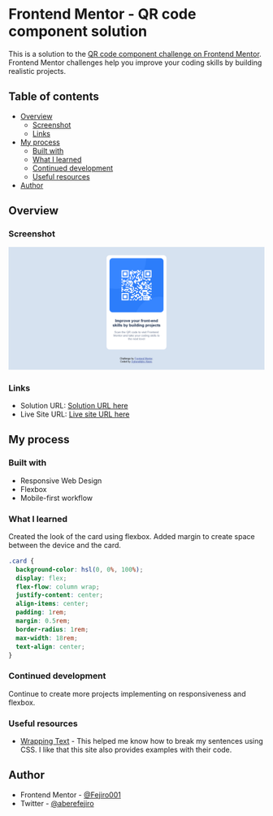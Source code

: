 # Frontend Mentor - QR code component solution

This is a solution to the [QR code component challenge on Frontend Mentor](https://www.frontendmentor.io/challenges/qr-code-component-iux_sIO_H). Frontend Mentor challenges help you improve your coding skills by building realistic projects.

## Table of contents

- [Overview](#overview)
  - [Screenshot](#screenshot)
  - [Links](#links)
- [My process](#my-process)
  - [Built with](#built-with)
  - [What I learned](#what-i-learned)
  - [Continued development](#continued-development)
  - [Useful resources](#useful-resources)
- [Author](#author)

## Overview

### Screenshot

![Screenshot of Solution](./images/screenshot.png)

### Links

- Solution URL: [Solution URL here](https://github.com/Fejiro001/qr-code-component-main)
- Live Site URL: [Live site URL here](https://fejiro001.github.io/qr-code-component-main/)


## My process

### Built with

- Responsive Web Design
- Flexbox
- Mobile-first workflow

### What I learned

Created the look of the card using flexbox. Added margin to create space between the device and the card.

```css
.card {
  background-color: hsl(0, 0%, 100%);
  display: flex;
  flex-flow: column wrap;
  justify-content: center;
  align-items: center;
  padding: 1rem;
  margin: 0.5rem;
  border-radius: 1rem;
  max-width: 18rem;
  text-align: center;
}
```
### Continued development

Continue to create more projects implementing on responsiveness and flexbox.

### Useful resources

- [Wrapping Text](https://developer.mozilla.org/en-US/docs/Web/CSS/CSS_text/Wrapping_breaking_text) - This helped me know how to break my sentences using CSS. I like that this site also provides examples with their code.


## Author

- Frontend Mentor - [@Fejiro001](https://www.frontendmentor.io/profile/Fejiro001)
- Twitter - [@aberefejiro](https://www.twitter.com/aberefejiro)

